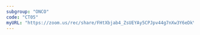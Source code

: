 ```yaml
---
subgroup: "ONCO"
code: "CT05"
myURL: "https://zoom.us/rec/share/FHtXbjab4_ZsUEYAy5CPJpv44g7nXw3Y6eDkYKj934_dZ7uIly31xss0NfSoMkHG.kafoFuDxG1ybaUsA?startTime=1623820580000"
---
```

